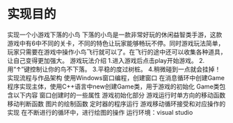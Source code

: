 # 实现目的
实现一个小游戏下落的小鸟
下落的小鸟是一款非常好玩的休闲益智类手游，这款游戏中有6中不同的关卡，不同的特色让玩家能够畅玩不停。同时游戏玩法简单，玩家只需要在游戏中操作小鸟飞行就可以了。在飞行的途中还可以收集各种道具，让自己变得更加强大。
游戏玩法介绍
1.进入游戏后点击play开始游戏。
2.用“↑”键控制让你的鸟不下落。
3.平稳的度过树桩。
4.稍微碰到一点就会挂掉！
实现流程与作品架构
使用Windows窗口编程，创建窗口
在消息循环中创建Game程序实现主体，使用C++语言中new创建Game类，用于游戏的初始化
Game类包含以下内容
窗口创建时的一些属性
游戏初始化部分
游戏运行时单方向的移动函数
移动判断函数
图片的绘制函数
定时器的程序运行
游戏移动循环接受和对应操作的实现
在不断进行的循环中，进行绘图的操作
运行环境：visual studio
